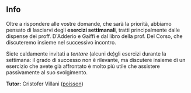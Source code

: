 ## Info

Oltre a rispondere alle vostre domande, che sarà la priorità, abbiamo pensato di lasciarvi degli **esercizi settimanali**, tratti principalmente dalle dispense dei proff. D'Adderio e Gaiffi e dal libro della prof. Del Corso, che discuteremo insieme nel successivo incontro.

Siete caldamente invitati a *tentare* (alcuni de)gli esercizi durante la settimana: il grado di successo non è rilevante, ma discutere insieme di un esercizio che avete già affrontato è molto più utile che assistere passivamente al suo svolgimento. 

**Tutor:** Cristofer Villani ([poisson](https://poisson.phc.dm.unipi.it/~cvillani))  

